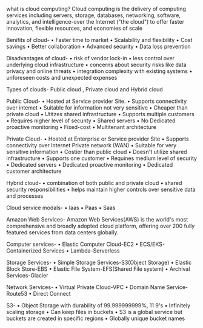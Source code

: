 what is cloud computing?
Cloud computing is the delivery of computing services including servers, storage, databases, networking, software, analytics, and intelligence-over the Internet ("the cloud") to offer faster innovation, flexible resources, and economies of scale

Benifits of cloud-
• Faster time to market
• Scalability and flexibility
• Cost savings
• Better collaboration
• Advanced security
• Data loss prevention

Disadvantages of cloud-
• risk of vendor lock-in
• less control over underlying cloud infrastructure
• concerns about security risks like data privacy and online threats
• integration complexity with existing systems
• unforeseen costs and unexpected expenses

Types of clouds- Public cloud , Private cloud and Hybrid cloud

Public Cloud-
• Hosted at Service provider Site.
• Supports connectivity over intemet
• Suitable for information not very sensitive
• Cheaper than private cloud
• Utitzes shared infrastructure
• Supports multiple customers
• Requires nigher level of secunty
• Shared servers
• No Dedicated proactive monitoring
• Fixed-cost
• Multitenant architecture

Private Cloud-
• Hosted at Enterprise or Service provider Site
• Supports connectivity over Internet Private network (WAN)
• Suitable for very sensitive information
• Costier than public cloud
• Doesn't utilize shared infrastructure
• Supports one customer
• Requines medium level of security
• Dedicated servers
• Dedicated proactive monitoring
• Dedicated customer architecture

Hybrid cloud-
• combination of both public and private cloud
• shared security responsibilities
• helps maintain higher controls over sensitive data and processes

Cloud service modals-
• Iaas
• Paas
• Saas

Amazon Web Services-
Amazon Web Services(AWS) is the world's most comprehensive and broadly adopted cloud platform, offering over 200 fully featured services from data centers globally.

Computer services-
• Elastic Computer Cloud-EC2
• ECS/EKS-Containerized Services
• Lambda-Serverless

Storage Services-
• Simple Storage Services-S3(Object Storage)
• Elastic Block Store-EBS
• Elastic File System-EFS(Shared File system)
• Archival Services-Glacier

Network Services-
• Virtual Private Cloud-VPC
• Domain Name Service-Route53
• Direct Connect

S3-
• Object Storage with durability of 99.999999999%, 11 9's
• Infinitely scaling storage
• Can keep files in buckets
• S3 is a global service but buckets are created in specific regions
• Globally unique bucket names

